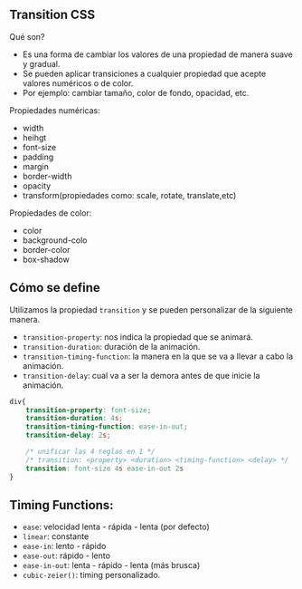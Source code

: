 ## Transition CSS
Qué son?
- Es una forma de cambiar los valores de una propiedad de manera suave y gradual. 
- Se pueden aplicar transiciones a cualquier propiedad que acepte valores numéricos o de color.
- Por ejemplo: cambiar tamaño, color de fondo, opacidad, etc.

Propiedades numéricas:
- width
- heihgt
- font-size
- padding
- margin
- border-width
- opacity
- transform(propiedades como: scale, rotate, translate,etc)

Propiedades de color:
- color
- background-colo
- border-color
- box-shadow

## Cómo se define

Utilizamos la propiedad `transition` y se pueden personalizar de la siguiente manera.
- `transition-property`: nos indica la propiedad que se animará.
- `transition-duration`: duración de la animación.
- `transition-timing-function`: la manera en la que se va a llevar a cabo la animación.
- `transition-delay`: cual va a ser la demora antes de que inicie la animación.

```css
div{
    transition-property: font-size;
    transition-duration: 4s;
    transition-timing-function: ease-in-out;
    transition-delay: 2s;

    /* unificar las 4 reglas en 1 */
    /* transition: <property> <duration> <timing-function> <delay> */
    transition: font-size 4s ease-in-out 2s
}
```

## Timing Functions:
- `ease`: velocidad lenta - rápida - lenta (por defecto)
- `linear`: constante
- `ease-in`: lento - rápido
- `ease-out`: rápido - lento
- `ease-in-out`: lenta - rápido - lenta (más brusca)
- `cubic-zeier()`: timing personalizado.